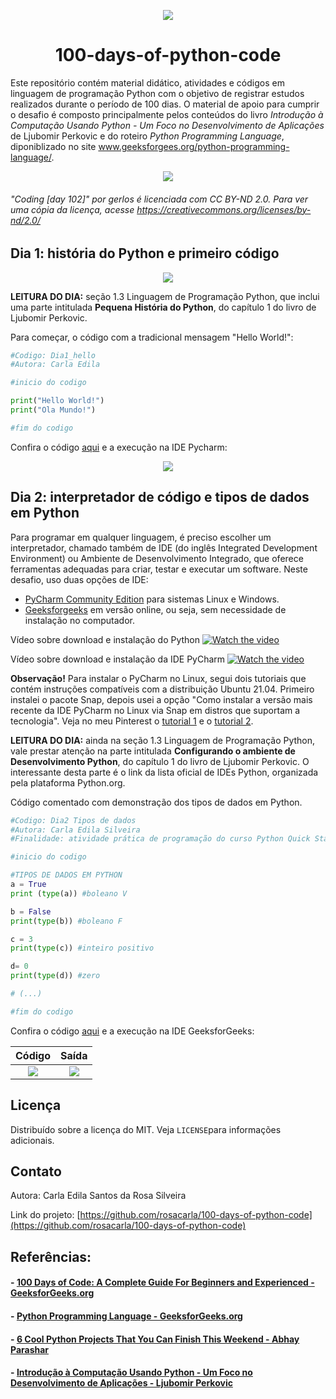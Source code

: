 <p align="center"> 
<img src="https://github.com/rosacarla/100-days-of-python-code/blob/main/imagens/brain.jpg">
</p>

<h1 align="center">100-days-of-python-code</h1>
 
Este repositório contém material didático, atividades e códigos em linguagem de programação Python com o objetivo de registrar estudos realizados durante o período de 100 dias. O material de apoio para cumprir o desafio é composto principalmente pelos conteúdos do livro *Introdução à Computação Usando Python - Um Foco no Desenvolvimento de Aplicações* de Ljubomir Perkovic e do roteiro *Python Programming Language*, diponiblizado no site www.geeksforgees.org/python-programming-language/.

<p align="center"> 
<img src="https://github.com/rosacarla/100-days-of-python-code/blob/main/imagens/code.jpg">
</p>

###### "Coding [day 102]" por gerlos é licenciada com CC BY-ND 2.0. Para ver uma cópia da licença, acesse https://creativecommons.org/licenses/by-nd/2.0/ 

## Dia 1: história do Python e primeiro código

<p align="center"> 
<img src="https://github.com/rosacarla/100-days-of-python-code/blob/main/imagens/InfograficoPY.png">
</p>

**LEITURA DO DIA:** seção 1.3 Linguagem de Programação Python, que inclui uma parte intitulada **Pequena História do Python**, do capítulo 1 do livro de Ljubomir Perkovic. 

Para começar, o código com a tradicional mensagem "Hello World!":

```python
#Codigo: Dia1_hello
#Autora: Carla Edila

#inicio do codigo

print("Hello World!")
print("Ola Mundo!")

#fim do codigo
```
Confira o código [aqui](https://github.com/rosacarla/100-days-of-python-code/blob/346cfba1f1b6c01c9b49359c98f12b0e0052624a/codigos100/dia1_codigo.py) e a execução na IDE Pycharm:

<p align="center"> 
<img src="https://github.com/rosacarla/100-days-of-python-code/blob/main/imagens/pycharm1.jpg">
</p>

## Dia 2: interpretador de código e tipos de dados em Python
Para programar em qualquer linguagem, é preciso escolher um interpretador, chamado também de IDE (do inglês Integrated Development Environment) ou Ambiente de Desenvolvimento Integrado, que oferece ferramentas adequadas para criar, testar e executar um software. Neste desafio, uso duas opções de IDE:<br>
- [PyCharm Community Edition](https://www.jetbrains.com/pt-br/pycharm/download/download-thanks.html?platform=windows&code=PCC) para sistemas Linux e Windows.<br>
- [Geeksforgeeks](https://ide.geeksforgeeks.org/) em versão online, ou seja, sem necessidade de instalação no computador.<br>

Vídeo sobre download e instalação do Python
[![Watch the video](https://img.youtube.com/vi/P2fYSYrRZLU/maxresdefault.jpg)](https://youtu.be/P2fYSYrRZLU)

Vídeo sobre download e instalação da IDE PyCharm
[![Watch the video](https://img.youtube.com/vi/dqZziLW1w0E/maxresdefault.jpg)](https://youtu.be/dqZziLW1w0E)

**Observação!** Para instalar o PyCharm no Linux, segui dois tutoriais que contém instruções compatíveis com a distribuição Ubuntu 21.04. Primeiro instalei o pacote Snap, depois usei a opção "Como instalar a versão mais recente da IDE PyCharm no Linux via Snap em distros que suportam a tecnologia". Veja no meu Pinterest o [tutorial 1](https://br.pinterest.com/pin/317855686208379213/) e o [tutorial 2](https://br.pinterest.com/pin/317855686208379208/). 

**LEITURA DO DIA:** ainda na seção 1.3 Linguagem de Programação Python, vale prestar atenção na parte intitulada **Configurando o ambiente de Desenvolvimento Python**, do capítulo 1 do livro de Ljubomir Perkovic. O interessante desta parte é o link da lista oficial de IDEs Python, organizada pela plataforma Python.org. 

Código comentado com demonstração dos tipos de dados em Python.

```python
#Codigo: Dia2 Tipos de dados
#Autora: Carla Edila Silveira
#Finalidade: atividade prática de programação do curso Python Quick Start

#inicio do codigo

#TIPOS DE DADOS EM PYTHON
a = True
print (type(a)) #boleano V

b = False
print(type(b)) #boleano F

c = 3
print(type(c)) #inteiro positivo

d= 0
print(type(d)) #zero

# (...)

#fim do codigo
```

Confira o código [aqui](https://github.com/rosacarla/100-days-of-python-code/blob/main/codigos100/dia2_tiposdeDados.py) e a execução na IDE GeeksforGeeks:

Código                     |  Saída
:-------------------------:|:-------------------------:
![](https://github.com/rosacarla/100-days-of-python-code/blob/main/imagens/geeks2a.jpg)  |  ![](https://github.com/rosacarla/100-days-of-python-code/blob/main/imagens/geeks2b.jpg)


## Licença
Distribuído sobre a licença do MIT. Veja `LICENSE`para informações adicionais.

## Contato
Autora: Carla Edila Santos da Rosa Silveira

Link do projeto: [https://github.com/rosacarla/100-days-of-python-code](https://github.com/rosacarla/100-days-of-python-code)

## Referências:
#### - <a href="https://www.geeksforgeeks.org/100-days-of-code-a-complete-guide-for-beginners-and-experienced/">100 Days of Code: A Complete Guide For Beginners and Experienced - GeeksforGeeks.org</a>
#### - <a href="https://www.geeksforgeeks.org/python-programming-language/">Python Programming Language - GeeksforGeeks.org</a> 
#### - <a href="https://medium.com/pythoneers/6-cool-python-projects-that-you-can-finish-this-weekend-4d87a8d8210f">6 Cool Python Projects That You Can Finish This Weekend - Abhay Parashar</a>
#### - <a href="https://www.amazon.com.br/dp/B073DPCW8J/ref=dp-kindle-redirect?_encoding=UTF8&btkr=1">Introdução à Computação Usando Python - Um Foco no Desenvolvimento de Aplicações - Ljubomir Perkovic</a>
